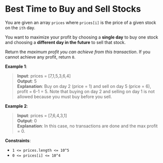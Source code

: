 # Best Time to Buy and Sell Stocks

You are given an array `prices` where `prices[i]` is the price of a given stock on the `ith` day.

You want to maximize your profit by choosing a **single day** to buy one stock and choosing a **different day in the future** to sell that stock.

Return the *maximum profit you can achieve from this transaction*. If you cannot achieve any profit, return `0`.

 

**Example 1**:

> **Input**: prices = [7,1,5,3,6,4]  
**Output**: 5  
**Explanation**: Buy on day 2 (price = 1) and sell on day 5 (price = 6), profit = 6-1 = 5.
Note that buying on day 2 and selling on day 1 is not allowed because you must buy before you sell.


**Example 2**:

> **Input**: prices = [7,6,4,3,1]  
**Output**: 0  
**Explanation**: In this case, no transactions are done and the max profit = 0.
 

**Constraints**:

* `1 <= prices.length <= 10^5`
* `0 <= prices[i] <= 10^4`